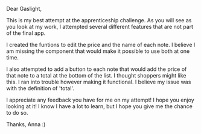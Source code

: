 Dear Gaslight, 

This is my best attempt at the apprenticeship challenge. As you will see as you look at my work, I attempted several different features that are not part of the final app. 

I created the funtions to edit the price and the name of each note. I believe I am missing the component that would make it possible to use both at one time. 

I also attempted to add a button to each note that would add the price of that note to a total at the bottom of the list. I thought shoppers might like this. I ran into trouble however making it functional. I believe my issue was with the definition of 'total'. 

I appreciate any feedback you have for me on my attempt! I hope you enjoy looking at it! I know I have a lot to learn, but I hope you give me the chance to do so. 

Thanks,
Anna :)